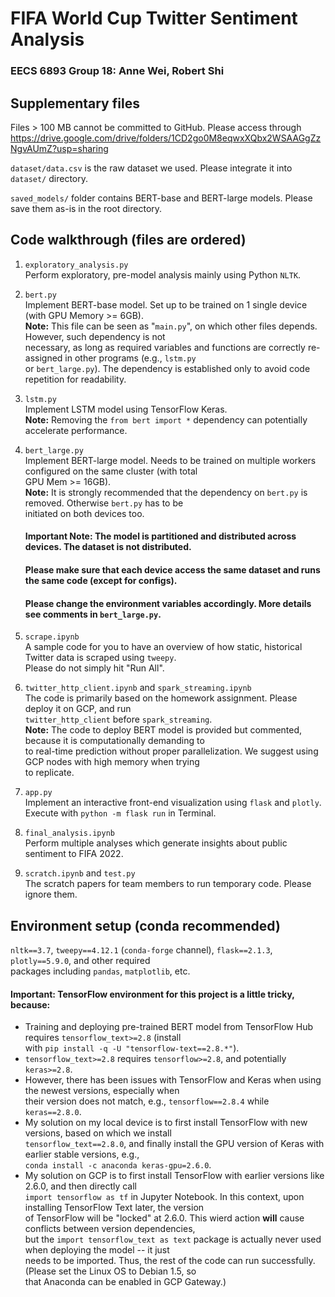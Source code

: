 # FIFA World Cup Twitter Sentiment Analysis
### EECS 6893 Group 18: Anne Wei, Robert Shi

## Supplementary files
Files > 100 MB cannot be committed to GitHub. Please access through https://drive.google.com/drive/folders/1CD2go0M8eqwxXQbx2WSAAGgZzNgvAUmZ?usp=sharing

`dataset/data.csv` is the raw dataset we used. Please integrate it into `dataset/` directory.

`saved_models/` folder contains BERT-base and BERT-large models. Please save them as-is in the root directory.

## Code walkthrough (files are ordered)
1. `exploratory_analysis.py`\
Perform exploratory, pre-model analysis mainly using Python `NLTK`.

2. `bert.py`\
Implement BERT-base model. Set up to be trained on 1 single device (with GPU Memory >= 6GB).\
__Note:__ This file can be seen as "`main.py`", on which other files depends. However, such dependency is not\
necessary, as long as required variables and functions are correctly re-assigned in other programs (e.g., `lstm.py`\
or `bert_large.py`). The dependency is established only to avoid code repetition for readability.

3. `lstm.py`\
Implement LSTM model using TensorFlow Keras.\
__Note:__ Removing the `from bert import *` dependency can potentially accelerate performance.

4. `bert_large.py`\
Implement BERT-large model. Needs to be trained on multiple workers configured on the same cluster (with total\
GPU Mem >= 16GB).\
__Note:__ It is strongly recommended that the dependency on `bert.py` is removed. Otherwise `bert.py` has to be\
initiated on both devices too.
    #### Important Note: The model is partitioned and distributed across devices. The dataset is not distributed.
    #### Please make sure that each device access the same dataset and runs the same code (except for configs).
    #### Please change the environment variables accordingly. More details see comments in `bert_large.py`.

5. `scrape.ipynb`\
A sample code for you to have an overview of how static, historical Twitter data is scraped using `tweepy`.\
Please do not simply hit "Run All".

6. `twitter_http_client.ipynb` and `spark_streaming.ipynb`\
The code is primarily based on the homework assignment. Please deploy it on GCP, and run\
`twitter_http_client` before `spark_streaming`.\
__Note:__ The code to deploy BERT model is provided but commented, because it is computationally demanding to\
to real-time prediction without proper parallelization. We suggest using GCP nodes with high memory when trying\
to replicate.

7. `app.py`\
Implement an interactive front-end visualization using `flask` and `plotly`.\
Execute with `python -m flask run` in Terminal.

8. `final_analysis.ipynb`\
Perform multiple analyses which generate insights about public sentiment to FIFA 2022.

9. `scratch.ipynb` and `test.py`\
The scratch papers for team members to run temporary code. Please ignore them.

## Environment setup (conda recommended)
`nltk==3.7`, `tweepy==4.12.1` (`conda-forge` channel), `flask==2.1.3`, `plotly==5.9.0`, and other required\
packages including `pandas`, `matplotlib`, etc.

#### Important: TensorFlow environment for this project is a little tricky, because:

- Training and deploying pre-trained BERT model from TensorFlow Hub requires `tensorflow_text>=2.8` (install\
with `pip install -q -U "tensorflow-text==2.8.*"`).
- `tensorflow_text>=2.8` requires `tensorflow>=2.8`, and potentially `keras>=2.8`.
- However, there has been issues with TensorFlow and Keras when using the newest versions, especially when\
their version does not match, e.g., `tensorflow==2.8.4` while `keras==2.8.0`.
- My solution on my local device is to first install TensorFlow with new versions, based on which we install\
`tensorflow_text==2.8.0`, and finally install the GPU version of Keras with earlier stable versions, e.g.,\
`conda install -c anaconda keras-gpu=2.6.0`.
- My solution on GCP is to first install TensorFlow with earlier versions like 2.6.0, and then directly call\
`import tensorflow as tf` in Jupyter Notebook. In this context, upon installing TensorFlow Text later, the version\
of TensorFlow will be "locked" at 2.6.0. This wierd action __will__ cause conflicts between version dependencies,\
but the `import tensorflow_text as text` package is actually never used when deploying the model -- it just\
needs to be imported. Thus, the rest of the code can run successfully. (Please set the Linux OS to Debian 1.5, so\
that Anaconda can be enabled in GCP Gateway.)
